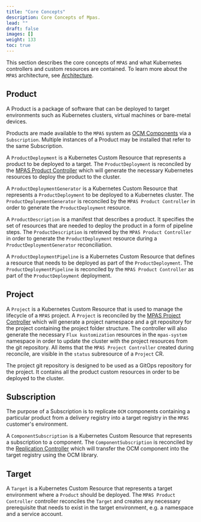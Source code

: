 ```yaml
---
title: "Core Concepts"
description: Core Concepts of Mpas.
lead: ""
draft: false
images: []
weight: 133
toc: true
---
```


This section describes the core concepts of `MPAS` and what Kubernetes controllers and custom resources are contained.
To learn more about the `MPAS` architecture,
see [Architecture](https://github.com/open-component-model/MPAS/tree/main/docs/concepts).

## Product

A Product is a package of software that can be deployed to target environments such as Kubernetes clusters,
virtual machines or bare-metal devices.

Products are made available to the `MPAS` system as [OCM Components](https://github.com/open-component-model/ocm-spec/blob/main/doc/01-model/01-model.md#components-and-component-versions) via a `Subscription`.
Multiple instances of a Product may be installed that refer to the same Subscription.

A `ProductDeployment` is a Kubernetes Custom Resource that represents a product to
be deployed to a target. The `ProductDeployment` is reconciled by the [MPAS Product Controller](https://github.com/open-component-model/mpas-product-controller) which will generate the necessary Kubernetes resources to deploy the product to the cluster.

A `ProductDeploymentGenerator` is a Kubernetes Custom Resource that represents a
`ProductDeployment` to be deployed to a Kubernetes cluster. The `ProductDeploymentGenerator`
is reconciled by the `MPAS Product Controller` in order to generate the `ProductDeployment` resource.

A `ProductDescription` is a manifest that describes a product. It specifies the set
of resources that are needed to deploy the product in a form of pipeline steps.
The `ProductDescription` is retrieved by the `MPAS Product Controller` in order to
generate the `ProductDeployment` resource during a `ProductDeploymentGenerator` reconciliation.

A `ProductDeploymentPipeline` is a Kubernetes Custom Resource that defines a resource
that needs to be deployed as part of the `ProductDeployment`. The `ProductDeploymentPipeline` is
reconciled by the `MPAS Product Controller` as part of the `ProductDeployment` deployment.

## Project

A `Project` is a Kubernetes Custom Resource that is used to manage the lifecycle of
a `MPAS` project. A `Project` is reconciled by the
[MPAS Project Controller](https://github.com/open-component-model/mpas-project-controller) which
will generate a project namespace and a git repository for the project containing
the project folder structure. The controller will also generate the necessary
`Flux kustomization` resources in the `mpas-system` namespace in order to update
the cluster with the project resources from the git repository. All items that the
`MPAS Project Controller` created during reconcile, are visible in the `status` subresource
of a `Project` CR.

The project git repository is designed to be used as a GitOps repository for the
project. It contains all the product custom resources in order
to be deployed to the cluster.

## Subscription

The purpose of a Subscription is to replicate `OCM` components containing a particular
product from a delivery registry into a target registry in the `MPAS` customer's environment.

A `ComponentSubscription` is a Kubernetes Custom Resource that represents a subscription
to a component. The `ComponentSubscription` is reconciled by the
[Replication Controller](https://github.com/open-component-model/replication-controller)
which will transfer the OCM component into the target registry using the OCM library.

## Target

A `Target` is a Kubernetes Custom Resource that represents a target environment where
a `Product` should be deployed. The `MPAS Product Controller` controller reconciles the `Target`
and creates any necessary prerequisite that needs to exist in the target environment, e.g.
a namespace and a service account.
